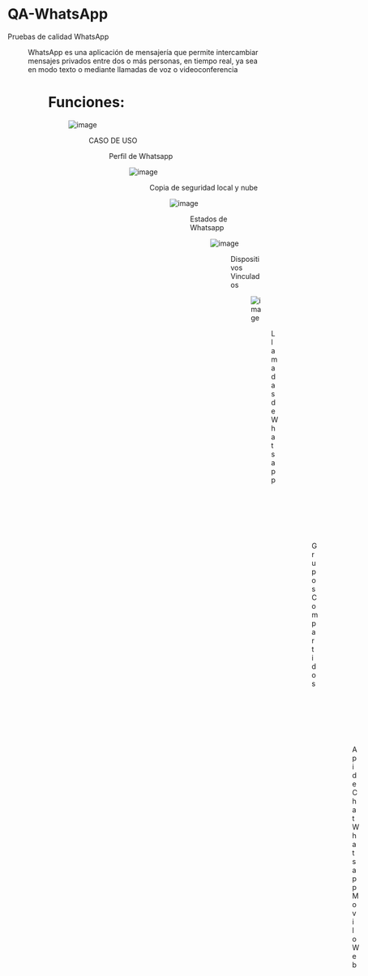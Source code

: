 # QA-WhatsApp
Pruebas de calidad WhatsApp 
<dir>
WhatsApp es una aplicación de mensajería que permite intercambiar mensajes privados entre dos o más personas, en tiempo real, ya sea en modo texto o mediante llamadas de voz o videoconferencia
<dir>

 # Funciones:
<dir>
 
 ![image](https://user-images.githubusercontent.com/24916524/137570397-af91b649-0fc6-4b61-a887-a689d4bf6861.png)
<dir>

CASO DE USO
<dir>
  
Perfil de Whatsapp
<dir> 
 
 ![image](https://user-images.githubusercontent.com/24916524/137571612-9b3565ad-6cd2-48c9-8f9e-cea1365c1629.png)
<dir>
 
Copia de seguridad local y nube
<dir>
 
 ![image](https://user-images.githubusercontent.com/24916524/137572324-731c70cb-9cbe-45ef-a21d-96ad48783b0f.png)
<dir>
Estados de Whatsapp
<dir>
 
 ![image](https://user-images.githubusercontent.com/24916524/137572344-8084644f-bdd7-4f9f-8ef5-65d195aff159.png)
<dir>
 
Dispositivos Vinculados
<dir>
 
 ![image](https://user-images.githubusercontent.com/24916524/137572393-c8b17fd8-7ac5-4916-8737-fe0dfe824531.png)
<dir>
Llamadas de Whatsapp
<dir>
 
![image](https://user-images.githubusercontent.com/24916524/137572425-3fee1fcf-882b-404f-a80d-fb4f843a8560.png)
<dir>
Grupos Compartidos
<dir>
 
 ![image](https://user-images.githubusercontent.com/24916524/137572467-55ffb091-d8c8-4df1-87ee-36fe3c3d3829.png)
<dir> 
Api de Chat Whatsapp Movil o Web
<dir>
 
 ![image](https://user-images.githubusercontent.com/24916524/137572488-5cd76df8-db92-4db6-8a73-ed73d227a07b.png)
<dir>
 Chat de Whatsapp
<dir>
 
 ![image](https://user-images.githubusercontent.com/24916524/137572604-32a560be-0417-4180-85f5-d3ca9f845f93.png)
<dir>
# Prototipo
 <dir>
  
Perfil de Whatsapp
<dir>
 ![WhatsApp Image 2021-11-07 at 11 15 23](https://user-images.githubusercontent.com/32179085/140653030-181785eb-2e8b-4a8e-80ba-7865201aa626.jpeg)
 
<dir>
 
Copia de seguridad local y nube
<dir>
 
 ![WhatsApp Image 2021-11-07 at 11 15 41](https://user-images.githubusercontent.com/32179085/140653047-4a7e407f-5503-4a46-b619-364b144e0310.jpeg)
<dir>
 
Estados de WhatsApp
<dir>

![WhatsApp Image 2021-11-07 at 11 19 03](https://user-images.githubusercontent.com/32179085/140653135-5d0055f7-6323-4fa2-aea3-44d778e7fd12.jpeg)
<dir>
 
Dispositivos Vinculados
<dir>

![WhatsApp Image 2021-11-07 at 11 16 09](https://user-images.githubusercontent.com/32179085/140653095-cf58ecb5-c54e-433e-95fa-7b5bb8e70240.jpeg)
<dir>
 
Llamadas de WhatsApp
<dir>

![WhatsApp Image 2021-11-07 at 11 17 28](https://user-images.githubusercontent.com/32179085/140653124-74441600-c662-49c5-ab0f-cf08efc146b5.jpeg)
<dir>
 
Grupos Compartidos
<dir>

![grupos](https://user-images.githubusercontent.com/92187529/137572214-5819456a-0f8f-4016-ad5e-850f59e454ba.png)
<dir>

Api de chat WhatsApp móvil o web
<dir>
 
![WhatsApp Image 2021-11-07 at 11 16 52](https://user-images.githubusercontent.com/32179085/140653107-1b747a37-0498-4de8-af48-fe8c51c5fa21.jpeg)
<dir>

Chats de WhatsApp
<dir>
 
![WhatsApp Image 2021-11-07 at 11 17 08](https://user-images.githubusercontent.com/32179085/140653117-31297041-8287-46f1-9e51-a2bce3bea200.jpeg)
<dir>



